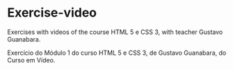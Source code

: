 # Exercise-video
 
 Exercises with videos of the course HTML 5 e CSS 3, with teacher Gustavo Guanabara.
 
 Exercício do Módulo 1 do curso HTML 5 e CSS 3, de Gustavo Guanabara, do Curso em Vídeo.
